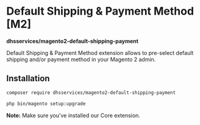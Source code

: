 # Default Shipping & Payment Method [M2]
**dhsservices/magento2-default-shipping-payment**

Default Shipping & Payment Method extension allows to pre-select default shipping and/or payment method in your Magento 2 admin.

## Installation

```sh
composer require dhsservices/magento2-default-shipping-payment

php bin/magento setup:upgrade
```

**Note:** Make sure you've installed our Core extension.
